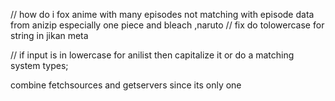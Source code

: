 // how do i fox anime with many episodes not matching with episode data from anizip
especially one piece and bleach ,naruto
  // fix do tolowercase for string in jikan meta


  // if input is in lowercase for anilist then capitalize it or do a matching system types;


  combine fetchsources and getservers since its only one
